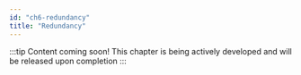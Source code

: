 ```yaml
---
id: "ch6-redundancy"
title: "Redundancy"
---
```


:::tip Content coming soon! 
This chapter is being actively developed and will be released upon completion
::: 